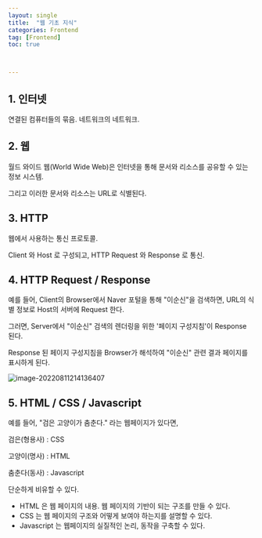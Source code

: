 ```yaml
---
layout: single
title:  "웹 기초 지식"
categories: Frontend
tag: [Frontend]
toc: true 



---
```


## 1. 인터넷 

연결된 컴퓨터들의 묶음. 네트워크의 네트워크.





## 2.  웹

월드 와이드 웹(World Wide Web)은 인터넷을 통해 문서와 리소스를 공유할 수 있는 정보 시스템.

그리고 이러한 문서와 리소스는 URL로 식별된다.





## 3.  HTTP

웹에서 사용하는 통신 프로토콜.

Client 와 Host 로 구성되고, HTTP Request 와 Response 로 통신.





## 4.  HTTP Request / Response

예를 들어, Client의 Browser에서 Naver 포털을 통해 "이순신"을 검색하면, URL의 식별 정보로 Host의 서버에 Request 한다.

그러면, Server에서 "이순신" 검색의 렌더링을 위한 '페이지 구성지침'이 Response 된다.

Response 된 페이지 구성지침을 Browser가 해석하여 "이순신" 관련 결과 페이지를 표시하게 된다.

![image-20220811214136407](/assets/img/image-20220811214136407.png)





## 5. HTML / CSS / Javascript

예를 들어, "검은 고양이가 춤춘다." 라는 웹페이지가 있다면, 

검은(형용사) : CSS

고양이(명사) : HTML

춤춘다(동사) : Javascript

단순하게 비유할 수 있다.



- HTML 은 웹 페이지의 내용. 웹 페이지의 기반이 되는 구조를 만들 수 있다.
- CSS 는 웹 페이지의 구조와 어떻게 보여야 하는지를 설명할 수 있다.
- Javascript 는 웹페이지의 실질적인 논리, 동작을 구축할 수 있다.
